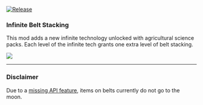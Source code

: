 [![Release](https://github.com/notnotmelon/infinite-belt-stacking/actions/workflows/release.yml/badge.svg?branch=main)](https://github.com/notnotmelon/infinite-belt-stacking/actions/workflows/release.yml)

### Infinite Belt Stacking

This mod adds a new infinite technology unlocked with agricultural science packs. Each level of the infinite tech grants one extra level of belt stacking.

![](https://files.catbox.moe/xqhcq1.png)

---

### Disclaimer

Due to a [missing API feature](https://forums.factorio.com/viewtopic.php?f=28&t=116051), items on belts currently do not go to the moon.

